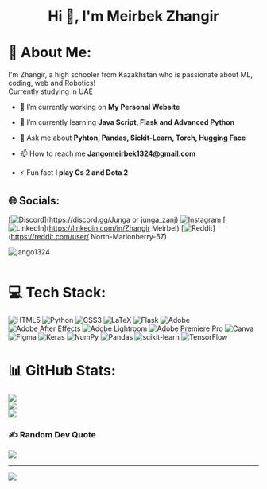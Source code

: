 <h1 align="center">Hi 👋, I'm Meirbek Zhangir</h1>

# 💫 About Me:
I'm Zhangir, a high schooler from Kazakhstan who is passionate about ML, coding, web and Robotics!<br>Currently studying in UAE

- 🔭 I’m currently working on **My Personal Website**

- 🌱 I’m currently learning **Java Script, Flask and Advanced Python**

- 💬 Ask me about **Pyhton, Pandas, Sickit-Learn, Torch, Hugging Face**

- 📫 How to reach me **Jangomeirbek1324@gmail.com**

- ⚡ Fun fact **I play Cs 2 and Dota 2**
  
## 🌐 Socials:
[![Discord](https://img.shields.io/badge/Discord-%237289DA.svg?logo=discord&logoColor=white)](https://discord.gg/Junga or junga_zanj) [![Instagram](https://img.shields.io/badge/Instagram-%23E4405F.svg?logo=Instagram&logoColor=white)](https://instagram.com/meirbekzhangir) [![LinkedIn](https://img.shields.io/badge/LinkedIn-%230077B5.svg?logo=linkedin&logoColor=white)](https://linkedin.com/in/Zhangir Meirbel) [![Reddit](https://img.shields.io/badge/Reddit-%23FF4500.svg?logo=Reddit&logoColor=white)](https://reddit.com/user/ North-Marionberry-57) 

<p align="left"> <img src="https://komarev.com/ghpvc/?username=jango1324&label=Profile%20views&color=0e75b6&style=flat" alt="jango1324" /> </p>
<p align="left"> <a href="https://twitter.com/" target="blank"><img src="https://img.shields.io/twitter/follow/?logo=twitter&style=for-the-badge" alt="" /></a> </p>

# 💻 Tech Stack:
![HTML5](https://img.shields.io/badge/html5-%23E34F26.svg?style=for-the-badge&logo=html5&logoColor=white) ![Python](https://img.shields.io/badge/python-3670A0?style=for-the-badge&logo=python&logoColor=ffdd54) ![CSS3](https://img.shields.io/badge/css3-%231572B6.svg?style=for-the-badge&logo=css3&logoColor=white) ![LaTeX](https://img.shields.io/badge/latex-%23008080.svg?style=for-the-badge&logo=latex&logoColor=white) ![Flask](https://img.shields.io/badge/flask-%23000.svg?style=for-the-badge&logo=flask&logoColor=white) ![Adobe](https://img.shields.io/badge/adobe-%23FF0000.svg?style=for-the-badge&logo=adobe&logoColor=white) ![Adobe After Effects](https://img.shields.io/badge/Adobe%20After%20Effects-9999FF.svg?style=for-the-badge&logo=Adobe%20After%20Effects&logoColor=white) ![Adobe Lightroom](https://img.shields.io/badge/Adobe%20Lightroom-31A8FF.svg?style=for-the-badge&logo=Adobe%20Lightroom&logoColor=white) ![Adobe Premiere Pro](https://img.shields.io/badge/Adobe%20Premiere%20Pro-9999FF.svg?style=for-the-badge&logo=Adobe%20Premiere%20Pro&logoColor=white) ![Canva](https://img.shields.io/badge/Canva-%2300C4CC.svg?style=for-the-badge&logo=Canva&logoColor=white) ![Figma](https://img.shields.io/badge/figma-%23F24E1E.svg?style=for-the-badge&logo=figma&logoColor=white) ![Keras](https://img.shields.io/badge/Keras-%23D00000.svg?style=for-the-badge&logo=Keras&logoColor=white) ![NumPy](https://img.shields.io/badge/numpy-%23013243.svg?style=for-the-badge&logo=numpy&logoColor=white) ![Pandas](https://img.shields.io/badge/pandas-%23150458.svg?style=for-the-badge&logo=pandas&logoColor=white) ![scikit-learn](https://img.shields.io/badge/scikit--learn-%23F7931E.svg?style=for-the-badge&logo=scikit-learn&logoColor=white) ![TensorFlow](https://img.shields.io/badge/TensorFlow-%23FF6F00.svg?style=for-the-badge&logo=TensorFlow&logoColor=white)
# 📊 GitHub Stats:
![](https://github-readme-stats.vercel.app/api?username=Jango1324&theme=dark&hide_border=false&include_all_commits=false&count_private=false)<br/>
![](https://github-readme-streak-stats.herokuapp.com/?user=Jango1324&theme=dark&hide_border=false)<br/>
![](https://github-readme-stats.vercel.app/api/top-langs/?username=Jango1324&theme=dark&hide_border=false&include_all_commits=false&count_private=false&layout=compact)

### ✍️ Random Dev Quote
![](https://quotes-github-readme.vercel.app/api?type=horizontal&theme=radical)

---
[![](https://visitcount.itsvg.in/api?id=Jango1324&icon=0&color=0)](https://visitcount.itsvg.in)
